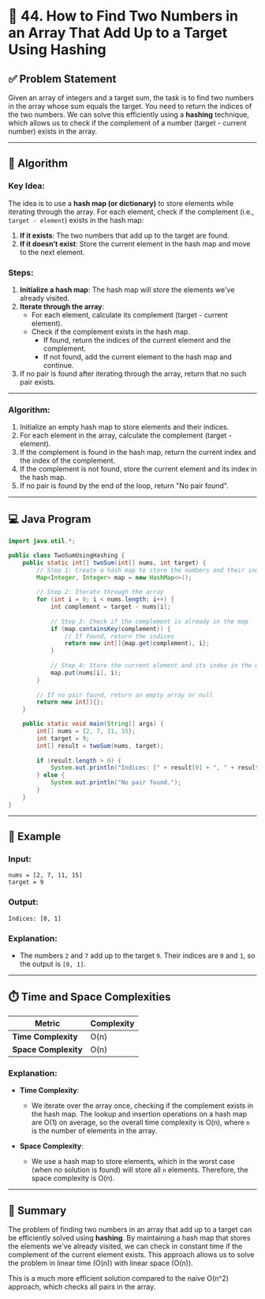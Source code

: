 
# 🔢 44. How to Find Two Numbers in an Array That Add Up to a Target Using Hashing

## ✅ Problem Statement

Given an array of integers and a target sum, the task is to find two numbers in the array whose sum equals the target. You need to return the indices of the two numbers. We can solve this efficiently using a **hashing** technique, which allows us to check if the complement of a number (target - current number) exists in the array.

---

## 🧠 Algorithm

### Key Idea:
The idea is to use a **hash map (or dictionary)** to store elements while iterating through the array. For each element, check if the complement (i.e., `target - element`) exists in the hash map:
1. **If it exists**: The two numbers that add up to the target are found.
2. **If it doesn’t exist**: Store the current element in the hash map and move to the next element.

### Steps:
1. **Initialize a hash map**: The hash map will store the elements we've already visited.
2. **Iterate through the array**:
   - For each element, calculate its complement (target - current element).
   - Check if the complement exists in the hash map.
     - If found, return the indices of the current element and the complement.
     - If not found, add the current element to the hash map and continue.
3. If no pair is found after iterating through the array, return that no such pair exists.

---

### Algorithm:
1. Initialize an empty hash map to store elements and their indices.
2. For each element in the array, calculate the complement (target - element).
3. If the complement is found in the hash map, return the current index and the index of the complement.
4. If the complement is not found, store the current element and its index in the hash map.
5. If no pair is found by the end of the loop, return "No pair found".

---

## 💻 Java Program

```java
import java.util.*;

public class TwoSumUsingHashing {
    public static int[] twoSum(int[] nums, int target) {
        // Step 1: Create a hash map to store the numbers and their indices
        Map<Integer, Integer> map = new HashMap<>();
        
        // Step 2: Iterate through the array
        for (int i = 0; i < nums.length; i++) {
            int complement = target - nums[i];
            
            // Step 3: Check if the complement is already in the map
            if (map.containsKey(complement)) {
                // If found, return the indices
                return new int[]{map.get(complement), i};
            }
            
            // Step 4: Store the current element and its index in the map
            map.put(nums[i], i);
        }
        
        // If no pair found, return an empty array or null
        return new int[]{};
    }

    public static void main(String[] args) {
        int[] nums = {2, 7, 11, 15};
        int target = 9;
        int[] result = twoSum(nums, target);
        
        if (result.length > 0) {
            System.out.println("Indices: [" + result[0] + ", " + result[1] + "]");
        } else {
            System.out.println("No pair found.");
        }
    }
}
```

---

## 🧪 Example

### Input:
```
nums = [2, 7, 11, 15]
target = 9
```

### Output:
```
Indices: [0, 1]
```

### Explanation:
- The numbers `2` and `7` add up to the target `9`. Their indices are `0` and `1`, so the output is `[0, 1]`.

---

## ⏱️ Time and Space Complexities

| Metric              | Complexity         |
|---------------------|--------------------|
| **Time Complexity**  | O(n)               |
| **Space Complexity** | O(n)               |

### Explanation:
- **Time Complexity**:
  - We iterate over the array once, checking if the complement exists in the hash map. The lookup and insertion operations on a hash map are O(1) on average, so the overall time complexity is O(n), where `n` is the number of elements in the array.
  
- **Space Complexity**:
  - We use a hash map to store elements, which in the worst case (when no solution is found) will store all `n` elements. Therefore, the space complexity is O(n).

---

## 📌 Summary

The problem of finding two numbers in an array that add up to a target can be efficiently solved using **hashing**. By maintaining a hash map that stores the elements we've already visited, we can check in constant time if the complement of the current element exists. This approach allows us to solve the problem in linear time (O(n)) with linear space (O(n)).

This is a much more efficient solution compared to the naive O(n^2) approach, which checks all pairs in the array.

